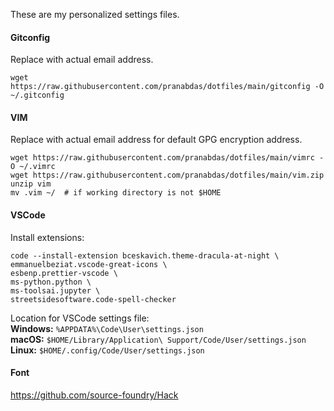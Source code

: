 These are my personalized settings files.

#### Gitconfig 
Replace with actual email address. 
```
wget https://raw.githubusercontent.com/pranabdas/dotfiles/main/gitconfig -O ~/.gitconfig
```

#### VIM
Replace with actual email address for default GPG encryption address. 
```
wget https://raw.githubusercontent.com/pranabdas/dotfiles/main/vimrc -O ~/.vimrc
wget https://raw.githubusercontent.com/pranabdas/dotfiles/main/vim.zip
unzip vim
mv .vim ~/  # if working directory is not $HOME
```

#### VSCode
Install extensions:
```
code --install-extension bceskavich.theme-dracula-at-night \
emmanuelbeziat.vscode-great-icons \
esbenp.prettier-vscode \
ms-python.python \
ms-toolsai.jupyter \
streetsidesoftware.code-spell-checker
```

Location for VSCode settings file:  
**Windows:** `%APPDATA%\Code\User\settings.json`  
**macOS:** `$HOME/Library/Application\ Support/Code/User/settings.json`  
**Linux:** `$HOME/.config/Code/User/settings.json`

#### Font
<https://github.com/source-foundry/Hack>
